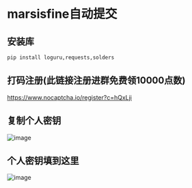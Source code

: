 # marsisfine自动提交

## 安装库
````bash
pip install loguru,requests,solders
````

## 打码注册(此链接注册进群免费领10000点数)
https://www.nocaptcha.io/register?c=hQxLji

## 复制个人密钥
![image](https://github.com/user-attachments/assets/a0acad8b-4ffb-4829-89c4-d662f4773980)

## 个人密钥填到这里
![image](https://github.com/user-attachments/assets/ccb68600-1407-48df-a0dc-06ddf3bb66c0)
